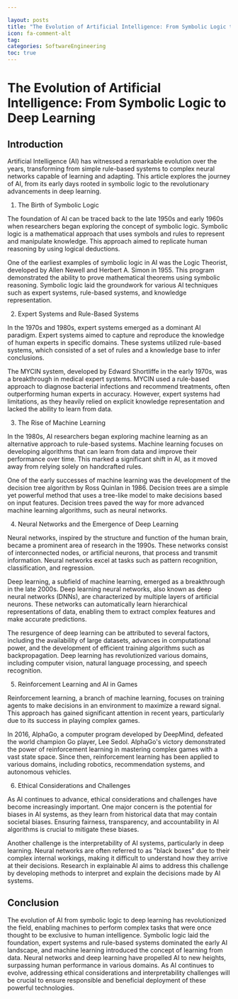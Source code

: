 ```yaml
---

layout: posts
title: "The Evolution of Artificial Intelligence: From Symbolic Logic to Deep Learning"
icon: fa-comment-alt
tag:      
categories: SoftwareEngineering
toc: true
---
```




# The Evolution of Artificial Intelligence: From Symbolic Logic to Deep Learning

## Introduction

Artificial Intelligence (AI) has witnessed a remarkable evolution over the years, transforming from simple rule-based systems to complex neural networks capable of learning and adapting. This article explores the journey of AI, from its early days rooted in symbolic logic to the revolutionary advancements in deep learning.

1. The Birth of Symbolic Logic

The foundation of AI can be traced back to the late 1950s and early 1960s when researchers began exploring the concept of symbolic logic. Symbolic logic is a mathematical approach that uses symbols and rules to represent and manipulate knowledge. This approach aimed to replicate human reasoning by using logical deductions.

One of the earliest examples of symbolic logic in AI was the Logic Theorist, developed by Allen Newell and Herbert A. Simon in 1955. This program demonstrated the ability to prove mathematical theorems using symbolic reasoning. Symbolic logic laid the groundwork for various AI techniques such as expert systems, rule-based systems, and knowledge representation.

2. Expert Systems and Rule-Based Systems

In the 1970s and 1980s, expert systems emerged as a dominant AI paradigm. Expert systems aimed to capture and reproduce the knowledge of human experts in specific domains. These systems utilized rule-based systems, which consisted of a set of rules and a knowledge base to infer conclusions.

The MYCIN system, developed by Edward Shortliffe in the early 1970s, was a breakthrough in medical expert systems. MYCIN used a rule-based approach to diagnose bacterial infections and recommend treatments, often outperforming human experts in accuracy. However, expert systems had limitations, as they heavily relied on explicit knowledge representation and lacked the ability to learn from data.

3. The Rise of Machine Learning

In the 1980s, AI researchers began exploring machine learning as an alternative approach to rule-based systems. Machine learning focuses on developing algorithms that can learn from data and improve their performance over time. This marked a significant shift in AI, as it moved away from relying solely on handcrafted rules.

One of the early successes of machine learning was the development of the decision tree algorithm by Ross Quinlan in 1986. Decision trees are a simple yet powerful method that uses a tree-like model to make decisions based on input features. Decision trees paved the way for more advanced machine learning algorithms, such as neural networks.

4. Neural Networks and the Emergence of Deep Learning

Neural networks, inspired by the structure and function of the human brain, became a prominent area of research in the 1990s. These networks consist of interconnected nodes, or artificial neurons, that process and transmit information. Neural networks excel at tasks such as pattern recognition, classification, and regression.

Deep learning, a subfield of machine learning, emerged as a breakthrough in the late 2000s. Deep learning neural networks, also known as deep neural networks (DNNs), are characterized by multiple layers of artificial neurons. These networks can automatically learn hierarchical representations of data, enabling them to extract complex features and make accurate predictions.

The resurgence of deep learning can be attributed to several factors, including the availability of large datasets, advances in computational power, and the development of efficient training algorithms such as backpropagation. Deep learning has revolutionized various domains, including computer vision, natural language processing, and speech recognition.

5. Reinforcement Learning and AI in Games

Reinforcement learning, a branch of machine learning, focuses on training agents to make decisions in an environment to maximize a reward signal. This approach has gained significant attention in recent years, particularly due to its success in playing complex games.

In 2016, AlphaGo, a computer program developed by DeepMind, defeated the world champion Go player, Lee Sedol. AlphaGo's victory demonstrated the power of reinforcement learning in mastering complex games with a vast state space. Since then, reinforcement learning has been applied to various domains, including robotics, recommendation systems, and autonomous vehicles.

6. Ethical Considerations and Challenges

As AI continues to advance, ethical considerations and challenges have become increasingly important. One major concern is the potential for biases in AI systems, as they learn from historical data that may contain societal biases. Ensuring fairness, transparency, and accountability in AI algorithms is crucial to mitigate these biases.

Another challenge is the interpretability of AI systems, particularly in deep learning. Neural networks are often referred to as "black boxes" due to their complex internal workings, making it difficult to understand how they arrive at their decisions. Research in explainable AI aims to address this challenge by developing methods to interpret and explain the decisions made by AI systems.

## Conclusion

The evolution of AI from symbolic logic to deep learning has revolutionized the field, enabling machines to perform complex tasks that were once thought to be exclusive to human intelligence. Symbolic logic laid the foundation, expert systems and rule-based systems dominated the early AI landscape, and machine learning introduced the concept of learning from data. Neural networks and deep learning have propelled AI to new heights, surpassing human performance in various domains. As AI continues to evolve, addressing ethical considerations and interpretability challenges will be crucial to ensure responsible and beneficial deployment of these powerful technologies.